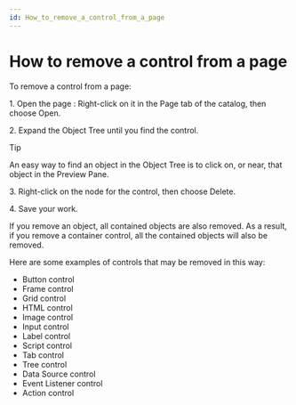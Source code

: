 ```yaml
---
id: How_to_remove_a_control_from_a_page
---
```


# How to remove a control from a page

To remove a control from a page:

1. Open the page : Right-click on it in the Page tab of the catalog, then choose Open.

2. Expand the Object Tree until you find the control.

> [!TIP]
> An easy way to find an object in the Object Tree is to click on, or near, that object in the Preview Pane.

3. Right-click on the node for the control, then choose Delete.

4. Save your work.

If you remove an object, all contained objects are also removed. As a result, if you remove a container control, all the contained objects will also be removed.

Here are some examples of controls that may be removed in this way:

- Button control
- Frame control
- Grid control
- HTML control
- Image control
- Input control
- Label control
- Script control
- Tab control
- Tree control
- Data Source control
- Event Listener control
- Action control